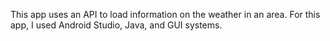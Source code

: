 This app uses an API to load information on the weather in an area. For this app, I used Android Studio, Java, and GUI systems. 
